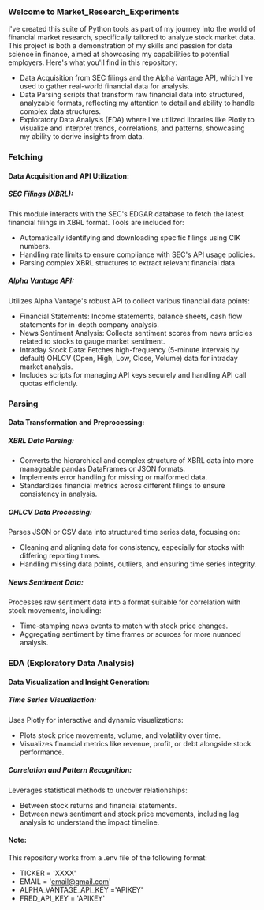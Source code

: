 ### Welcome to Market_Research_Experiments
I've created this suite of Python tools as part of my journey into the world of financial market research, specifically tailored to analyze stock market data. This project is both a demonstration of my skills and passion for data science in finance, aimed at showcasing my capabilities to potential employers. Here's what you'll find in this repository:

- Data Acquisition from SEC filings and the Alpha Vantage API, which I've used to gather real-world financial data for analysis.
- Data Parsing scripts that transform raw financial data into structured, analyzable formats, reflecting my attention to detail and ability to handle complex data structures.
- Exploratory Data Analysis (EDA) where I've utilized libraries like Plotly to visualize and interpret trends, correlations, and patterns, showcasing my ability to derive insights from data.

### Fetching
#### Data Acquisition and API Utilization:
##### SEC Filings (XBRL):
This module interacts with the SEC's EDGAR database to fetch the latest financial filings in XBRL format. 
Tools are included for:
- Automatically identifying and downloading specific filings using CIK numbers.
- Handling rate limits to ensure compliance with SEC's API usage policies.
- Parsing complex XBRL structures to extract relevant financial data.

##### Alpha Vantage API:
Utilizes Alpha Vantage's robust API to collect various financial data points:
- Financial Statements: Income statements, balance sheets, cash flow statements for in-depth company analysis.
- News Sentiment Analysis: Collects sentiment scores from news articles related to stocks to gauge market sentiment.
- Intraday Stock Data: Fetches high-frequency (5-minute intervals by default) OHLCV (Open, High, Low, Close, Volume) data for intraday market analysis.
- Includes scripts for managing API keys securely and handling API call quotas efficiently.

### Parsing
#### Data Transformation and Preprocessing:
##### XBRL Data Parsing:
- Converts the hierarchical and complex structure of XBRL data into more manageable pandas DataFrames or JSON formats.
- Implements error handling for missing or malformed data.
- Standardizes financial metrics across different filings to ensure consistency in analysis.

##### OHLCV Data Processing:
Parses JSON or CSV data into structured time series data, focusing on:
- Cleaning and aligning data for consistency, especially for stocks with differing reporting times.
- Handling missing data points, outliers, and ensuring time series integrity.

##### News Sentiment Data:
Processes raw sentiment data into a format suitable for correlation with stock movements, including:
- Time-stamping news events to match with stock price changes.
- Aggregating sentiment by time frames or sources for more nuanced analysis.

### EDA (Exploratory Data Analysis)
#### Data Visualization and Insight Generation:
##### Time Series Visualization:
Uses Plotly for interactive and dynamic visualizations:
- Plots stock price movements, volume, and volatility over time.
- Visualizes financial metrics like revenue, profit, or debt alongside stock performance.

##### Correlation and Pattern Recognition:
Leverages statistical methods to uncover relationships:
- Between stock returns and financial statements.
- Between news sentiment and stock price movements, including lag analysis to understand the impact timeline.


#### Note:
This repository works from a .env file of the following format:
- TICKER = 'XXXX'
- EMAIL = 'email@gmail.com'
- ALPHA_VANTAGE_API_KEY ='APIKEY'
- FRED_API_KEY = 'APIKEY'

